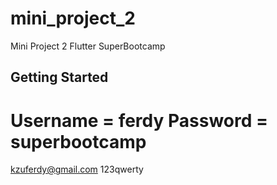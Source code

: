 # mini_project_2

Mini Project 2 Flutter SuperBootcamp 

## Getting Started

Username = ferdy
Password = superbootcamp
=======

kzuferdy@gmail.com
123qwerty
